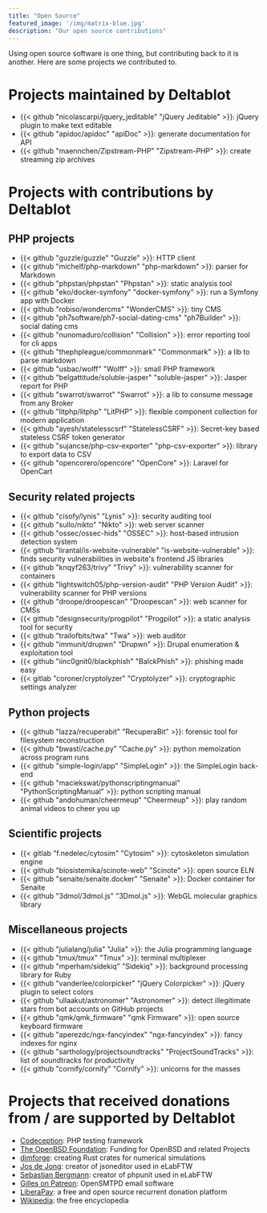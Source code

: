 ```yaml
---
title: "Open Source"
featured_image: '/img/matrix-blue.jpg'
description: "Our open source contributions"
---
```

Using open source software is one thing, but contributing back to it is another. Here are some projects we contributed to.

# Projects maintained by Deltablot

* {{< github "nicolascarpi/jquery_jeditable" "jQuery Jeditable" >}}: jQuery plugin to make text editable
* {{< github "apidoc/apidoc" "apiDoc" >}}: generate documentation for API
* {{< github "maennchen/Zipstream-PHP" "Zipstream-PHP" >}}: create streaming zip archives

# Projects with contributions by Deltablot

## PHP projects

* {{< github "guzzle/guzzle" "Guzzle" >}}: HTTP client
* {{< github "michelf/php-markdown" "php-markdown" >}}: parser for Markdown
* {{< github "phpstan/phpstan" "Phpstan" >}}: static analysis tool
* {{< github "eko/docker-symfony" "docker-symfony" >}}: run a Symfony app with Docker
* {{< github "robiso/wondercms" "WonderCMS" >}}: tiny CMS
* {{< github "ph7software/ph7-social-dating-cms" "ph7Builder" >}}: social dating cms
* {{< github "nunomaduro/collision" "Collision" >}}: error reporting tool for cli apps
* {{< github "thephpleague/commonmark" "Commonmark" >}}: a lib to parse markdown
* {{< github "usbac/wolff" "Wolff" >}}: small PHP framework
* {{< github "belgattitude/soluble-jasper" "soluble-jasper" >}}: Jasper report for PHP
* {{< github "swarrot/swarrot" "Swarrot" >}}: a lib to consume message from any Broker
* {{< github "litphp/litphp" "LitPHP" >}}: flexible component collection for modern application
* {{< github "ayesh/statelesscsrf" "StatelessCSRF" >}}: Secret-key based stateless CSRF token generator
* {{< github "sujancse/php-csv-exporter" "php-csv-exporter" >}}: library to export data to CSV
* {{< github "opencorero/opencore" "OpenCore" >}}: Laravel for OpenCart

## Security related projects

* {{< github "cisofy/lynis" "Lynis" >}}: security auditing tool
* {{< github "sullo/nikto" "Nikto" >}}: web server scanner
* {{< github "ossec/ossec-hids" "OSSEC" >}}: host-based intrusion detection system
* {{< github "lirantal/is-website-vulnerable" "is-website-vulnerable" >}}: finds security vulnerabilities in website's frontend JS libraries
* {{< github "knqyf263/trivy" "Trivy" >}}: vulnerability scanner for containers
* {{< github "lightswitch05/php-version-audit" "PHP Version Audit" >}}: vulnerability scanner for PHP versions
* {{< github "droope/droopescan" "Droopescan" >}}: web scanner for CMSs
* {{< github "designsecurity/progpilot" "Progpilot" >}}: a static analysis tool for security
* {{< github "trailofbits/twa" "Twa" >}}: web auditor
* {{< github "immunit/drupwn" "Drupwn" >}}: Drupal enumeration & exploitation tool
* {{< github "iinc0gnit0/blackphish" "BalckPhish" >}}: phishing made easy
* {{< gitlab "coroner/cryptolyzer" "Cryptolyzer" >}}: cryptographic settings analyzer

## Python projects

* {{< github "lazza/recuperabit" "RecuperaBit" >}}: forensic tool for filesystem reconstruction
* {{< github "bwasti/cache.py" "Cache.py" >}}: python memoization across program runs
* {{< github "simple-login/app" "SimpleLogin" >}}: the SimpleLogin back-end
* {{< github "maciekswat/pythonscriptingmanual" "PythonScriptingManual" >}}: python scripting manual
* {{< github "andohuman/cheermeup" "Cheermeup" >}}: play random animal videos to cheer you up

## Scientific projects

* {{< gitlab "f.nedelec/cytosim" "Cytosim" >}}: cytoskeleton simulation engine
* {{< github "biosistemika/scinote-web" "Scinote" >}}: open source ELN
* {{< github "senaite/senaite.docker" "Senaite" >}}: Docker container for Senaite
* {{< github "3dmol/3dmol.js" "3Dmol.js" >}}: WebGL molecular graphics library

## Miscellaneous projects

* {{< github "julialang/julia" "Julia" >}}: the Julia programming language
* {{< github "tmux/tmux" "Tmux" >}}: terminal multiplexer
* {{< github "mperham/sidekiq" "Sidekiq" >}}: background processing library for Ruby
* {{< github "vanderlee/colorpicker" "jQuery Colorpicker" >}}: jQuery plugin to select colors
* {{< github "ullaakut/astronomer" "Astronomer" >}}: detect illegitimate stars from bot accounts on GitHub projects
* {{< github "qmk/qmk_firmware" "qmk Firmware" >}}: open source keyboard firmware
* {{< github "aperezdc/ngx-fancyindex" "ngx-fancyindex" >}}: fancy indexes for nginx
* {{< github "sarthology/projectsoundtracks" "ProjectSoundTracks" >}}: list of soundtracks for productivity
* {{< github "cornify/cornify" "Cornify" >}}: unicorns for the masses


# Projects that received donations from / are supported by Deltablot

* [Codeception](https://codeception.com/): PHP testing framework
* [The OpenBSD Foundation](https://www.openbsdfoundation.org/): Funding for OpenBSD and related Projects
* [dimforge](https://github.com/dimforge): creating Rust crates for numerical simulations
* [Jos de Jong](https://github.com/josdejong): creator of jsoneditor used in eLabFTW
* [Sebastian Bergmann](https://github.com/sebastianbergmann): creator of phpunit used in eLabFTW
* [Gilles on Patreon](https://www.patreon.com/gilles): OpenSMTPD email software
* [LiberaPay](https://liberapay.com/NicolasCARPi): a free and open source recurrent donation platform
* [Wikipedia](https://www.wikipedia.org/): the free encyclopedia
